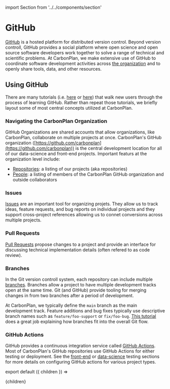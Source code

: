 import Section from '../../components/section'

# GitHub

[GitHub](https://github.com) is a hosted platform for distributed version control. Beyond version controll, GitHub provides a social platform where open science and open source software developers work together to solve a range of technical and scientific problems. At CarbonPlan, we make extensive use of GitHub to coordinate software development activities across [the organization](https://github.com/carbonplan) and to openly share tools, data, and other resources.

## Using GitHub

There are many tutorials (i.e. [here](https://lab.github.com/githubtraining/introduction-to-github) or [here](https://guides.github.com/activities/hello-world/)) that walk new users through the process of learning GitHub. Rather than repeat those tutorials, we briefly layout some of most central concepts utilized at CarbonPlan.

### Navigating the CarbonPlan Organization

GitHub Organizations are shared accounts that allow organizations, like CarbonPlan, collaborate on multiple projects at once. CarbonPlan's GitHub organization ([https://github.com/carbonplan](https://github.com/carbonplan)) is the central development location for all of our data-science and front-end projects. Important featurs at the organization level include:

- [Repositories](https://github.com/orgs/carbonplan/repositories): a listing of our projects (aka repositories)
- [People](https://github.com/orgs/carbonplan/people): a listing of members of the CarbonPlan GitHub organization and outside collaborators

### Issues

[Issues](https://docs.github.com/en/issues/tracking-your-work-with-issues) are an important tool for organizing projets. They allow us to track ideas, feature requests, and bug reports on individual projects and they support cross-project references allowing us to connet conversions across multiple projects.

### Pull Requests

[Pull Requests](https://docs.github.com/en/github/collaborating-with-pull-requests) propose changes to a project and provide an interface for discussing technical implementation details (often refered to as code review).

### Branches

In the Git version controll system, each repository can include multiple [branches](https://git-scm.com/book/en/v2/Git-Branching-Branches-in-a-Nutshell). Branches allow a project to have multiple development tracks open at the same time. Git (and GitHub) provide tooling for merging changes in from two branches after a period of development.

At CarbonPlan, we typically define the `main` branch as the main development track. Feature additions and bug fixes typically use descriptive branch names such as `feature/foo-support` or `fix/foo-bug`. [This tutorial](https://guides.github.com/introduction/flow/) does a great job explaining how branches fit into the overall Git flow.

### GitHub Actions

GitHub provides a continuous integration service called [GitHub Actions](https://github.com/features/actions). Most of CarbonPlan's GitHub repositories use GitHub Actions for either testing or deployment. See the [front-end](front-end/testing) or [data-science](/data-science/testing) testing sections for more details on configuring GitHub actions for various project types.

export default ({ children }) => <Section name='github'>{children}</Section>
